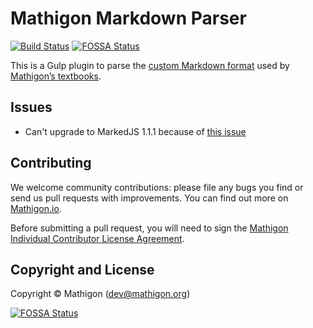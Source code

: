 # Mathigon Markdown Parser

[![Build Status](https://travis-ci.org/mathigon/parser.svg?branch=master)](https://travis-ci.org/mathigon/parser)
[![FOSSA Status](https://app.fossa.com/api/projects/git%2Bgithub.com%2Fmathigon%2Fparser.svg?type=shield)](https://app.fossa.com/projects/git%2Bgithub.com%2Fmathigon%2Fparser?ref=badge_shield)

This is a Gulp plugin to parse the
[custom Markdown format](https://github.com/mathigon/textbooks/wiki/content.md)
used by [Mathigon’s textbooks](https://github.com/mathigon/textbooks).


## Issues

* Can't upgrade to MarkedJS 1.1.1 because of [this issue](https://github.com/markedjs/marked/issues/1754)


## Contributing

We welcome community contributions: please file any bugs you find or send us
pull requests with improvements. You can find out more on
[Mathigon.io](http://mathigon.io).

Before submitting a pull request, you will need to sign the [Mathigon Individual
Contributor License Agreement](https://gist.github.com/plegner/5ad5b7be2948a4ad073c50b15ac01d39).


## Copyright and License

Copyright © Mathigon ([dev@mathigon.org](mailto:dev@mathigon.org))  


[![FOSSA Status](https://app.fossa.com/api/projects/git%2Bgithub.com%2Fmathigon%2Fparser.svg?type=large)](https://app.fossa.com/projects/git%2Bgithub.com%2Fmathigon%2Fparser?ref=badge_large)